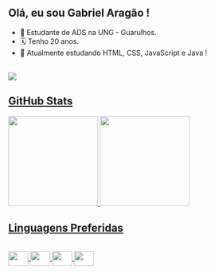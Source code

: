 ## Olá, eu sou Gabriel Aragão !

- 🔭 Estudante de ADS na UNG - Guarulhos.
- 🗓️ Tenho 20 anos.
- 🌱 Atualmente estudando HTML, CSS, JavaScript e Java !
<br>
<a href="https://www.linkedin.com/in/gabriel-a-barros-012763237/" target="_blank"><img src="https://img.shields.io/badge/-LinkedIn-%230077B5?style=for-the-badge&logo=linkedin&logoColor=white" target="_blank">

## GitHub Stats

<div>
  <img height="180em" src="https://github-readme-stats.vercel.app/api?username=gab-arag40&theme=dark"/>
  <img height="180em" src="https://github-readme-stats.vercel.app/api/top-langs/?username=gab-arag40&layout=donut&theme=dark"/>
</div>

## Linguagens Preferidas

<div style="display: inline_block"> <br>
  <img align="center" height="30" width="40" src="https://cdn.jsdelivr.net/gh/devicons/devicon@latest/icons/html5/html5-original.svg"/>
  <img align="center" height="30" width="40" src="https://cdn.jsdelivr.net/gh/devicons/devicon@latest/icons/css3/css3-original.svg"/>
  <img align="center" height="30" width="40" src="https://cdn.jsdelivr.net/gh/devicons/devicon@latest/icons/javascript/javascript-original.svg"/>
  <img align="center" height="30" width="40" src="https://cdn.jsdelivr.net/gh/devicons/devicon@latest/icons/java/java-plain.svg"/>
</div>
